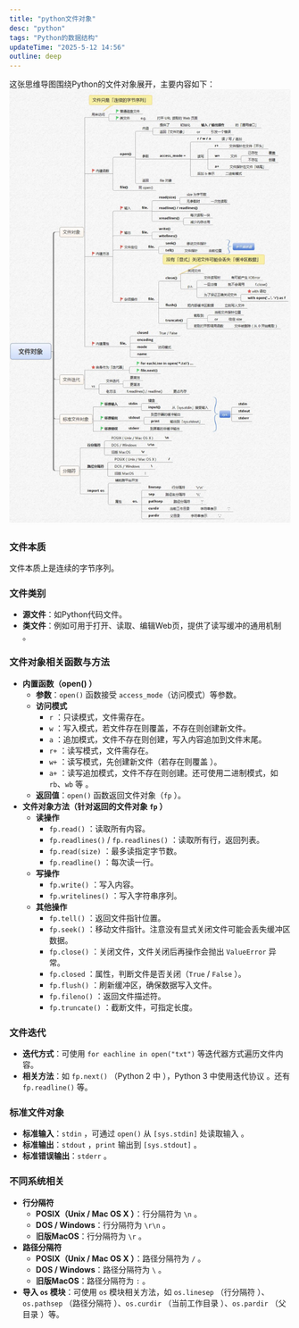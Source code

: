 ```yaml
---
title: "python文件对象"
desc: "python"
tags: "Python的数据结构"
updateTime: "2025-5-12 14:56"
outline: deep
---
```

这张思维导图围绕Python的文件对象展开，主要内容如下：
![python文件对象的思维导图](./mindmap/文件对象.png)

### 文件本质
文件本质上是连续的字节序列。

### 文件类别
- **源文件**：如Python代码文件。
- **类文件**：例如可用于打开、读取、编辑Web页，提供了读写缓冲的通用机制 。

### 文件对象相关函数与方法
- **内置函数（open() ）**
    - **参数**：`open()` 函数接受 `access_mode`（访问模式）等参数。
    - **访问模式**
        - `r` ：只读模式，文件需存在。
        - `w` ：写入模式，若文件存在则覆盖，不存在则创建新文件。
        - `a` ：追加模式，文件不存在则创建，写入内容追加到文件末尾。
        - `r+` ：读写模式，文件需存在。
        - `w+` ：读写模式，先创建新文件（若存在则覆盖 ）。
        - `a+` ：读写追加模式，文件不存在则创建。还可使用二进制模式，如 `rb`、`wb` 等 。
    - **返回值**：`open()` 函数返回文件对象（`fp` ）。
- **文件对象方法（针对返回的文件对象 `fp` ）**
    - **读操作**
        - `fp.read()` ：读取所有内容。
        - `fp.readlines()` / `fp.readlines()` ：读取所有行，返回列表。
        - `fp.read(size)` ：最多读指定字节数。
        - `fp.readline()` ：每次读一行。
    - **写操作**
        - `fp.write()` ：写入内容。
        - `fp.writelines()` ：写入字符串序列。
    - **其他操作**
        - `fp.tell()` ：返回文件指针位置。
        - `fp.seek()` ：移动文件指针。注意没有显式关闭文件可能会丢失缓冲区数据。
        - `fp.close()` ：关闭文件，文件关闭后再操作会抛出 `ValueError` 异常。
        - `fp.closed` ：属性，判断文件是否关闭（`True` / `False` ）。
        - `fp.flush()` ：刷新缓冲区，确保数据写入文件。
        - `fp.fileno()` ：返回文件描述符。
        - `fp.truncate()` ：截断文件，可指定长度。

### 文件迭代
- **迭代方式**：可使用 `for eachline in open("txt")` 等迭代器方式遍历文件内容。
- **相关方法**：如 `fp.next()` （Python 2 中 ），Python 3 中使用迭代协议 。还有 `fp.readline()` 等。

### 标准文件对象
- **标准输入**：`stdin` ，可通过 `open()` 从 `[sys.stdin]` 处读取输入 。
- **标准输出**：`stdout` ，`print` 输出到 `[sys.stdout]` 。
- **标准错误输出**：`stderr` 。

### 不同系统相关
- **行分隔符**
    - **POSIX（Unix / Mac OS X ）**：行分隔符为 `\n` 。
    - **DOS / Windows**：行分隔符为 `\r\n` 。
    - **旧版MacOS**：行分隔符为 `\r` 。
- **路径分隔符**
    - **POSIX（Unix / Mac OS X ）**：路径分隔符为 `/` 。
    - **DOS / Windows**：路径分隔符为 `\` 。
    - **旧版MacOS**：路径分隔符为 `:` 。
- **导入 `os` 模块**：可使用 `os` 模块相关方法，如 `os.linesep` （行分隔符 ）、`os.pathsep` （路径分隔符 ）、`os.curdir` （当前工作目录 ）、`os.pardir` （父目录 ）等。 